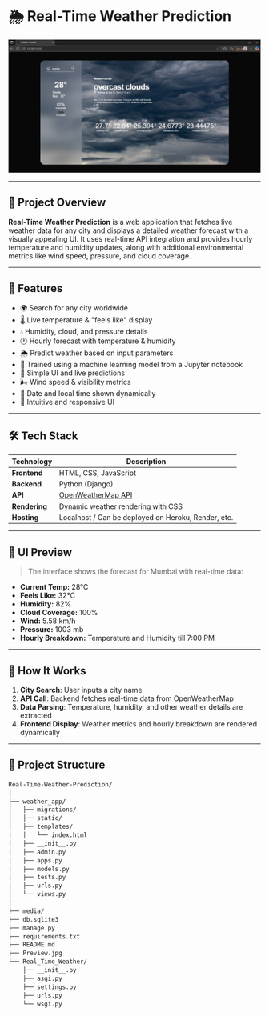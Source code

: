 # 🌦️ Real-Time Weather Prediction

![Weather Forecast UI](https://github.com/riyagarg11/Real-Time-Weather-Prediction/blob/main/Preview.jpg)

---

## 📌 Project Overview

**Real-Time Weather Prediction** is a web application that fetches live weather data for any city and displays a detailed weather forecast with a visually appealing UI. It uses real-time API integration and provides hourly temperature and humidity updates, along with additional environmental metrics like wind speed, pressure, and cloud coverage.

---

## 🚀 Features

- 🌍 Search for any city worldwide
- 🌡️ Live temperature & "feels like" display  
- 💧 Humidity, cloud, and pressure details  
- 🕐 Hourly forecast with temperature & humidity
- 🌦️ Predict weather based on input parameters 
- 🤖 Trained using a machine learning model from a Jupyter notebook  
- 🎨 Simple UI and live predictions   
- 🌬️ Wind speed & visibility metrics  
- 📅 Date and local time shown dynamically  
- 🎨 Intuitive and responsive UI  

---

## 🛠️ Tech Stack

| Technology      | Description                          |
|-----------------|--------------------------------------|
| **Frontend**    | HTML, CSS, JavaScript                |
| **Backend**     | Python (Django)                      |
| **API**         | [OpenWeatherMap API](https://openweathermap.org/api) |
| **Rendering**   | Dynamic weather rendering with CSS   |
| **Hosting**     | Localhost / Can be deployed on Heroku, Render, etc. |

---

## 📸 UI Preview

> The interface shows the forecast for Mumbai with real-time data:

- **Current Temp:** 28°C  
- **Feels Like:** 32°C  
- **Humidity:** 82%  
- **Cloud Coverage:** 100%  
- **Wind:** 5.58 km/h  
- **Pressure:** 1003 mb  
- **Hourly Breakdown:** Temperature and Humidity till 7:00 PM  

---

## 🧠 How It Works

1. **City Search**: User inputs a city name  
2. **API Call**: Backend fetches real-time data from OpenWeatherMap  
3. **Data Parsing**: Temperature, humidity, and other weather details are extracted  
4. **Frontend Display**: Weather metrics and hourly breakdown are rendered dynamically  

---


## 📂 Project Structure

```bash
Real-Time-Weather-Prediction/
│
├── weather_app/               
│   ├── migrations/            
│   ├── static/               
│   ├── templates/             
│   │   └── index.html        
│   ├── __init__.py
│   ├── admin.py
│   ├── apps.py
│   ├── models.py
│   ├── tests.py
│   ├── urls.py
│   └── views.py
│
├── media/                     
├── db.sqlite3                
├── manage.py                 
├── requirements.txt         
├── README.md                  
├── Preview.jpg                
└── Real_Time_Weather/        
    ├── __init__.py
    ├── asgi.py
    ├── settings.py
    ├── urls.py
    └── wsgi.py

